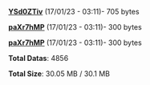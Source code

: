 [**YSd0ZTiv**](/data/YSd0ZTiv.txt) (17/01/23 - 03:11)- 705 bytes

[**paXr7hMP**](/data/paXr7hMP.txt) (17/01/23 - 03:11)- 300 bytes

[**paXr7hMP**](/data/paXr7hMP.txt) (17/01/23 - 03:11)- 300 bytes

**Total Datas**: 4856

**Total Size**: 30.05 MB / 30.1 MB